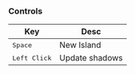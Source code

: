### Controls

| Key                   | Desc           |
| --------------------- | -------------- |
| <kbd>Space</kbd>      | New Island     |
| <kbd>Left Click</kbd> | Update shadows |
